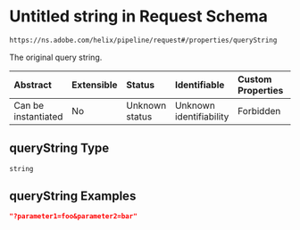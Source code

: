 # Untitled string in Request Schema

```txt
https://ns.adobe.com/helix/pipeline/request#/properties/queryString
```

The original query string.

| Abstract            | Extensible | Status         | Identifiable            | Custom Properties | Additional Properties | Access Restrictions | Defined In                                                         |
| :------------------ | :--------- | :------------- | :---------------------- | :---------------- | :-------------------- | :------------------ | :----------------------------------------------------------------- |
| Can be instantiated | No         | Unknown status | Unknown identifiability | Forbidden         | Allowed               | none                | [request.schema.json*](request.schema.json "open original schema") |

## queryString Type

`string`

## queryString Examples

```json
"?parameter1=foo&parameter2=bar"
```
